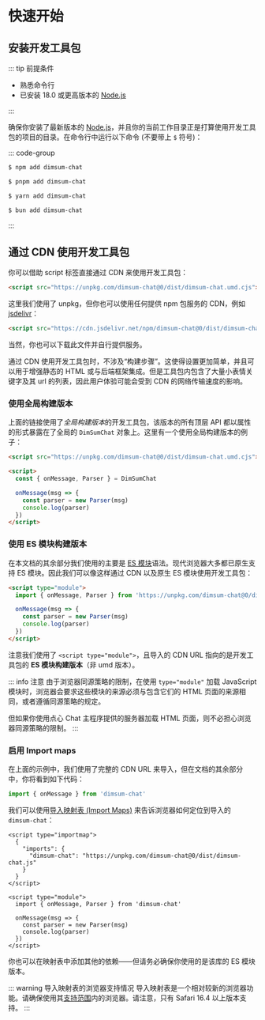 # 快速开始

## 安装开发工具包

::: tip 前提条件

- 熟悉命令行
- 已安装 18.0 或更高版本的 [Node.js](https://nodejs.org/)

:::

确保你安装了最新版本的 [Node.js](https://nodejs.org/)，并且你的当前工作目录正是打算使用开发工具包的项目的目录。在命令行中运行以下命令 (不要带上 `$` 符号)：

::: code-group

```sh [npm]
$ npm add dimsum-chat
```

```sh [pnpm]
$ pnpm add dimsum-chat
```

```sh [yarn]
$ yarn add dimsum-chat
```

```sh [bun]
$ bun add dimsum-chat
```

:::

## 通过 CDN 使用开发工具包

你可以借助 script 标签直接通过 CDN 来使用开发工具包：

```html
<script src="https://unpkg.com/dimsum-chat@0/dist/dimsum-chat.umd.cjs"></script>
```

这里我们使用了 unpkg，但你也可以使用任何提供 npm 包服务的 CDN，例如 [jsdelivr](https://www.jsdelivr.com/package/npm/dimsum-chat)：

```html
<script src="https://cdn.jsdelivr.net/npm/dimsum-chat@0/dist/dimsum-chat.umd.cjs"></script>
```

当然，你也可以下载此文件并自行提供服务。

通过 CDN 使用开发工具包时，不涉及“构建步骤”。这使得设置更加简单，并且可以用于增强静态的 HTML 或与后端框架集成。但是工具包内包含了大量小表情关键字及其 url 的列表，因此用户体验可能会受到 CDN 的网络传输速度的影响。

### 使用全局构建版本

上面的链接使用了*全局构建版本*的开发工具包，该版本的所有顶层 API 都以属性的形式暴露在了全局的 `DimSumChat` 对象上。这里有一个使用全局构建版本的例子：

```html
<script src="https://unpkg.com/dimsum-chat@0/dist/dimsum-chat.umd.cjs"></script>

<script>
  const { onMessage, Parser } = DimSumChat

  onMessage(msg => {
    const parser = new Parser(msg)
    console.log(parser)
  })
</script>
```

### 使用 ES 模块构建版本

在本文档的其余部分我们使用的主要是 [ES 模块](https://developer.mozilla.org/zh-CN/docs/Web/JavaScript/Guide/Modules)语法。现代浏览器大多都已原生支持 ES 模块。因此我们可以像这样通过 CDN 以及原生 ES 模块使用开发工具包：

```html
<script type="module">
  import { onMessage, Parser } from 'https://unpkg.com/dimsum-chat@0/dist/dimsum-chat.js'

  onMessage(msg => {
    const parser = new Parser(msg)
    console.log(parser)
  })
</script>
```

注意我们使用了 `<script type="module">`，且导入的 CDN URL 指向的是开发工具包的 **ES 模块构建版本**（非 umd 版本）。

::: info 注意
由于浏览器同源策略的限制，在使用 `type="module"` 加载 JavaScript 模块时，浏览器会要求这些模块的来源必须与包含它们的 HTML 页面的来源相同，或者遵循同源策略的规定。

但如果你使用点心 Chat 主程序提供的服务器加载 HTML 页面，则不必担心浏览器同源策略的限制。
:::

### 启用 Import maps

在上面的示例中，我们使用了完整的 CDN URL 来导入，但在文档的其余部分中，你将看到如下代码：

```js
import { onMessage } from 'dimsum-chat'
```

我们可以使用[导入映射表 (Import Maps)](https://caniuse.com/import-maps) 来告诉浏览器如何定位到导入的 `dimsum-chat`：

```html{1-7,10}
<script type="importmap">
  {
    "imports": {
      "dimsum-chat": "https://unpkg.com/dimsum-chat@0/dist/dimsum-chat.js"
    }
  }
</script>

<script type="module">
  import { onMessage, Parser } from 'dimsum-chat'

  onMessage(msg => {
    const parser = new Parser(msg)
    console.log(parser)
  })
</script>
```

你也可以在映射表中添加其他的依赖——但请务必确保你使用的是该库的 ES 模块版本。

::: warning 导入映射表的浏览器支持情况
导入映射表是一个相对较新的浏览器功能。请确保使用其[支持范围](https://caniuse.com/import-maps)内的浏览器。请注意，只有 Safari 16.4 以上版本支持。
:::